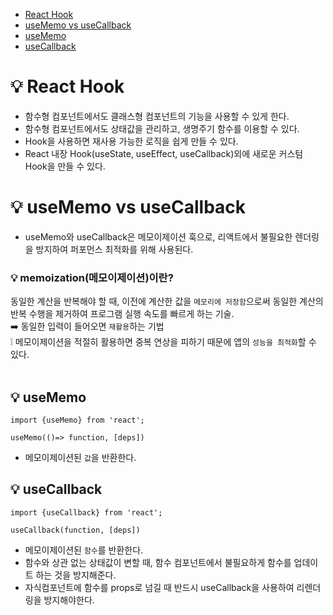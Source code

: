 - [React Hook](#💡️-react-hook)
- [useMemo vs useCallback](#💡️-usememo-vs-usecallback)
- [useMemo](#💡️-usememo)
- [useCallback](#💡️-usecallback)

# 💡️ React Hook

- 함수형 컴포넌트에서도 클래스형 컴포넌트의 기능을 사용할 수 있게 한다.
- 함수형 컴포넌트에서도 상태값을 관리하고, 생명주기 함수를 이용할 수 있다.
- Hook을 사용하면 재사용 가능한 로직을 쉽게 만들 수 있다.
- React 내장 Hook(useState, useEffect, useCallback)외에 새로운 커스텀 Hook을 만들 수 있다.

# 💡️ useMemo vs useCallback

- useMemo와 useCallback은 메모이제이션 훅으로, 리액트에서 불필요한 렌더링을 방지하여 퍼포먼스 최적화를 위해 사용된다.

### 💡️ memoization(메모이제이션)이란?

동일한 계산을 반복해야 할 때, 이전에 계산한 값을 `메모리에 저장함`으로써 동일한 계산의 반복 수행을 제거하여 프로그램 실행 속도를 빠르게 하는 기술. <br/>
➡️ 동일한 입력이 들어오면 `재활용`하는 기법 <br/>
❕ 메모이제이션을 적절히 활용하면 중복 연상을 피하기 때문에 앱의 `성능을 최적화`할 수 있다.
<br/><br/>

## 💡️ useMemo

```
import {useMemo} from 'react';

useMemo(()=> function, [deps])
```

- 메모이제이션된 `값`을 반환한다.

## 💡️ useCallback

```
import {useCallback} from 'react';

useCallback(function, [deps])
```

- 메모이제이션된 `함수`를 반환한다.
- 함수와 상관 없는 상태값이 변할 때, 함수 컴포넌트에서 불필요하게 함수를 업데이트 하는 것을 방지해준다.
- 자식컴포넌트에 함수를 props로 넘길 때 반드시 useCallback을 사용하여 리렌더링을 방지해야한다.
